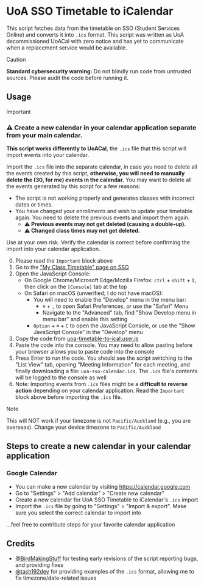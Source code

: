 # UoA SSO Timetable to iCalendar

This script fetches data from the timetable on SSO (Student Services Online) and converts it into `.ics` format. This script was written as UoA decommissioned UoACal with zero notice and has yet to communicate when a replacement service would be available.

> [!CAUTION]
> **Standard cybersecurity warning:**
> Do not blindly run code from untrusted sources. Please audit the code before running it.

## Usage

> [!IMPORTANT]
> ### ⚠️ **Create a new calendar in your calendar application separate from your main calendar.**
> 
> **This script works differently to UoACal**, the `.ics` file that this script will import events into your calendar.
>
> Import the `.ics` file into the separate calendar, in case you need to delete all the events created by this script, **otherwise, you will need to manually delete the (30, for me) events in the calendar.**
> You may want to delete all the events generated by this script for a few reasons:
> - The script is not working properly and generates classes with incorrect dates or times.
> - You have changed your enrollments and wish to update your timetable again. You need to delete the previous events and import them again.
>   - **⚠️ Previous events may not get deleted (causing a double-up).**
>   - **⚠️ Changed class times may not get deleted.**
> 
> Use at your own risk. Verify the calendar is correct before confirming the import into your calendar application.

0. Please read the `Important` block above
1. Go to the ["My Class Timetable" page on SSO](https://www.student.auckland.ac.nz/psc/ps/EMPLOYEE/SA/c/UOA_MENU_FL.UOA_VW_CAL_FL.GBL)
2. Open the JavaScript Console:
   - On Google Chrome/Microsoft Edge/Mozilla Firefox: `ctrl` + `shift` + `I`, then click on the `[Console]` tab at the top
   - On Safari on macOS (unverified; I do not have macOS):
     - You will need to enable the "Develop" menu in the menu bar:
       - `⌘` + `,` to open Safari Preferences, or use the "Safari" Menu
       - Navigate to the "Advanced" tab, find "Show Develop menu in menu bar" and enable this setting
     - `Option` + `⌘` + `C` to open the JavaScript Console, or use the "Show JavaScript Console" in the "Develop" menu
3. Copy the code from  [uoa-timetable-to-ical.user.js](https://github.com/Excigma/Userscripts/blob/trunk/student.auckland.ac.nz/uoa-timetable-to-ical.user.js)
4. Paste the code into the console. You may need to allow pasting before your browser allows you to paste code into the console
5. Press Enter to run the code. You should see the script switching to the "List View" tab, opening "Meeting Information" for each meeting, and finally downloading a file: `uoa-sso-calendar.ics`. The `.ics` file's contents will be logged to the console as well
6. Note: Importing events from `.ics` files might be a **difficult to reverse action** depending on your calendar application. Read the `Important` block above before importing the `.ics` file.

> [!NOTE]
> This will NOT work if your timezone is not `Pacific/Auckland` (e.g., you are overseas). Change your device timezone to `Pacific/Auckland`

 ## Steps to create a new calendar in your calendar application
 ### Google Calendar
 - You can make a new calendar by visiting https://calendar.google.com
 - Go to "Settings" > "Add calendar" > "Create new calendar"
 - Create a new calendar for UoA SSO Timetable to iCalendar's `.ics` import
 - Import the `.ics` file by going to "Settings" > "Import & export". Make sure you select the correct calendar to import into

...feel free to contribute steps for your favorite calendar application

## Credits
- [@BirdMakingStuff](https://github.com/BirdMakingStuff) for testing early revisions of the script reporting bugs, and providing fixes
- [@tash192dev](https://github.com/tash192dev) for providing examples of the `.ics` format, allowing me to fix timezone/date-related issues
